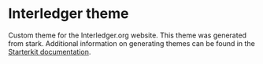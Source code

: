 # Interledger theme

Custom theme for the Interledger.org website. This theme was generated from stark. Additional information on generating themes can be found in the [Starterkit documentation](https://www.drupal.org/docs/core-modules-and-themes/core-themes/starterkit-theme).
